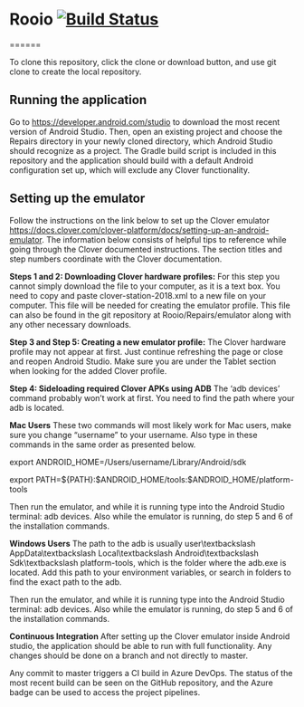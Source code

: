 # Rooio [![Build Status](https://dev.azure.com/CPSECapstone/Rooio/_apis/build/status/Repairs%20Application%20-%20CI?branchName=master)](https://dev.azure.com/CPSECapstone/Rooio/_build/latest?definitionId=7&branchName=master)
======

To clone this repository, click the clone or download button, and use git clone to create the local repository.

Running the application
-----------------------
Go to https://developer.android.com/studio to download the most recent version of Android Studio. Then, open an existing project and choose the Repairs directory in your newly cloned directory, which Android Studio should recognize as a project. The Gradle build script is included in this repository and the application should build with a default Android configuration set up, which will exclude any Clover functionality.

Setting up the emulator
-----------------------
Follow the instructions on the link below to set up the Clover emulator
https://docs.clover.com/clover-platform/docs/setting-up-an-android-emulator.
The information below consists of helpful tips to reference while going through the Clover documented instructions. The section titles and step numbers coordinate with the Clover documentation. 

**Steps 1 and 2: Downloading Clover hardware profiles:**
For this step you cannot simply download the file to your computer, as it is a text box. You need to copy and paste clover-station-2018.xml to a new file on your computer. This file will be needed for creating the emulator profile.
This file can also be found in the git repository at Rooio/Repairs/emulator along with any other necessary downloads.

**Step 3 and Step 5: Creating a new emulator profile:**
The Clover hardware profile may not appear at first. Just continue refreshing the page or close and reopen Android Studio. Make sure you are under the Tablet section when looking for the added Clover profile.

**Step 4: Sideloading required Clover APKs using ADB**
The ‘adb devices’ command probably won’t work at first. You need to find the path where your adb is located. 

**Mac Users**
These two commands will most likely work for Mac users, make sure you change “username” to your username. Also type in these commands in the same order as presented below.

export ANDROID\_HOME=/Users/username/Library/Android/sdk 

export PATH=\$\{PATH\}:\$ANDROID\_HOME/tools:\$ANDROID\_HOME/platform-tools 

Then run the emulator, and while it is running type into the Android Studio terminal: adb devices.
Also while the emulator is running, do step 5 and 6 of the installation commands.

**Windows Users**
The path to the adb is usually user\textbackslash AppData\textbackslash Local\textbackslash Android\textbackslash Sdk\textbackslash platform-tools, which is the folder where the adb.exe is located. Add this path to your environment variables, or search in folders to find the exact path to the adb.

Then run the emulator, and while it is running type into the Android Studio terminal: adb devices.
Also while the emulator is running, do step 5 and 6 of the installation commands.

**Continuous Integration**
After setting up the Clover emulator inside Android studio, the application should be able to run with full functionality. Any changes should be done on a branch and not directly to master.

Any commit to master triggers a CI build in Azure DevOps. The status of the most recent build can be seen on the GitHub repository, and the Azure badge can be used to access the project pipelines.
